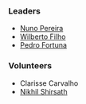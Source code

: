 ### Leaders
* [Nuno Pereira](mailto:nuno.pereira@owasp.org)
* [Wilberto Filho](mailto:wilberto.filho@owasp.org)
* [Pedro Fortuna](mailto:pedro.fortuna@owasp.org)

### Volunteers

* Clarisse Carvalho
* [Nikhil Shirsath](https://pt.linkedin.com/in/nikhilshirsath)